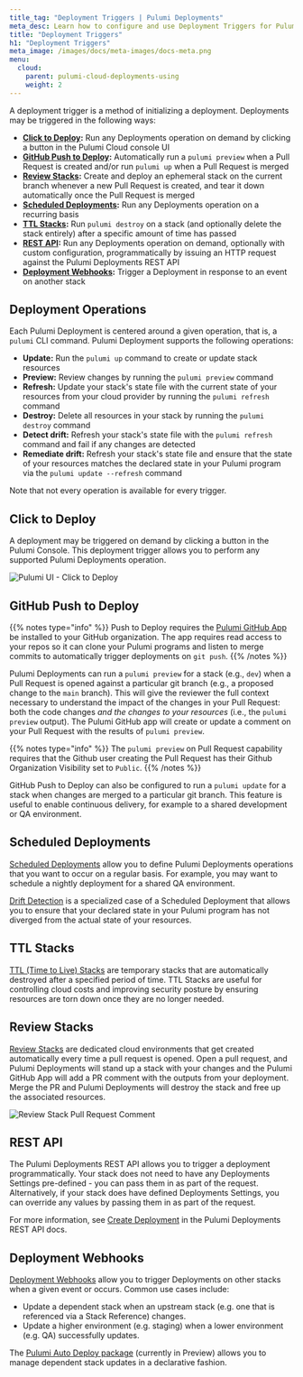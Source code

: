```yaml
---
title_tag: "Deployment Triggers | Pulumi Deployments"
meta_desc: Learn how to configure and use Deployment Triggers for Pulumi Deployments
title: "Deployment Triggers"
h1: "Deployment Triggers"
meta_image: /images/docs/meta-images/docs-meta.png
menu:
  cloud:
    parent: pulumi-cloud-deployments-using
    weight: 2
---
```


A deployment trigger is a method of initializing a deployment. Deployments may be triggered in the following ways:

- **[Click to Deploy](#click-to-deploy):** Run any Deployments operation on demand by clicking a button in the Pulumi Cloud console UI
- **[GitHub Push to Deploy](#github-push-to-deploy):** Automatically run a `pulumi preview` when a Pull Request is created and/or run `pulumi up` when a Pull Request is merged
- **[Review Stacks](#review-stacks):** Create and deploy an ephemeral stack on the current branch whenever a new Pull Request is created, and tear it down automatically once the Pull Request is merged
- **[Scheduled Deployments](#scheduled-deployments):** Run any Deployments operation on a recurring basis
- **[TTL Stacks](#ttl-stacks):** Run `pulumi destroy` on a stack (and optionally delete the stack entirely) after a specific amount of time has passed
- **[REST API](#rest-api):** Run any Deployments operation on demand, optionally with custom configuration, programmatically by issuing an HTTP request against the Pulumi Deployments REST API
- **[Deployment Webhooks](#deployment-webhooks):** Trigger a Deployment in response to an event on another stack

## Deployment Operations

Each Pulumi Deployment is centered around a given operation, that is, a `pulumi` CLI command. Pulumi Deployment supports the following operations:

- **Update:** Run the `pulumi up` command to create or update stack resources
- **Preview:** Review changes by running the `pulumi preview` command
- **Refresh:** Update your stack's state file with the current state of your resources from your cloud provider by running the `pulumi refresh` command
- **Destroy:** Delete all resources in your stack by running the `pulumi destroy` command
- **Detect drift:** Refresh your stack's state file with the `pulumi refresh` command and fail if any changes are detected
- **Remediate drift:** Refresh your stack's state file and ensure that the state of your resources matches the declared state in your Pulumi program via the `pulumi update --refresh` command

Note that not every operation is available for every trigger.

## Click to Deploy

A deployment may be triggered on demand by clicking a button in the Pulumi Console. This deployment trigger allows you to perform any supported Pulumi Deployments operation.

![Pulumi UI - Click to Deploy](../../ui-deploy-button.png)

## GitHub Push to Deploy

{{% notes type="info" %}}
Push to Deploy requires the [Pulumi GitHub App](/docs/iac/using-pulumi/continuous-delivery/github-app/#installation-and-configuration) be installed to your GitHub organization. The app requires read access to your repos so it can clone your Pulumi programs and listen to merge commits to automatically trigger deployments on `git push`.
{{% /notes %}}

Pulumi Deployments can run a `pulumi preview` for a stack (e.g., `dev`) when a Pull Request is opened against a particular git branch (e.g., a proposed change to the `main` branch). This will give the reviewer the full context necessary to understand the impact of the changes in your Pull Request: both the code changes _and the changes to your resources_ (i.e., the `pulumi preview` output). The Pulumi GitHub app will create or update a comment on your Pull Request with the results of `pulumi preview`.

{{% notes type="info" %}}
The `pulumi preview` on Pull Request capability requires that the Github user creating the Pull Request has their Github Organization Visibility set to `Public`.
{{% /notes %}}

GitHub Push to Deploy can also be configured to run a `pulumi update` for a stack when changes are merged to a particular git branch. This feature is useful to enable continuous delivery, for example to a shared development or QA environment.

## Scheduled Deployments

[Scheduled Deployments](/docs/pulumi-cloud/deployments/schedules) allow you to define Pulumi Deployments operations that you want to occur on a regular basis. For example, you may want to schedule a nightly deployment for a shared QA environment.

[Drift Detection](/docs/pulumi-cloud/deployments/drift) is a specialized case of a Scheduled Deployment that allows you to ensure that your declared state in your Pulumi program has not diverged from the actual state of your resources.

## TTL Stacks

[TTL (Time to Live) Stacks](/docs/pulumi-cloud/deployments/ttl) are temporary stacks that are automatically destroyed after a specified period of time. TTL Stacks are useful for controlling cloud costs and improving security posture by ensuring resources are torn down once they are no longer needed.

## Review Stacks

[Review Stacks](/docs/pulumi-cloud/deployments/review-stacks) are dedicated cloud environments that get created automatically every time a pull request is opened. Open a pull request, and Pulumi Deployments will stand up a stack with your changes and the Pulumi GitHub App will add a PR comment with the outputs from your deployment. Merge the PR and Pulumi Deployments will destroy the stack and free up the associated resources.

![Review Stack Pull Request Comment](../../comment.png)

## REST API

The Pulumi Deployments REST API allows you to trigger a deployment programmatically. Your stack does not need to have any Deployments Settings pre-defined - you can pass them in as part of the request. Alternatively, if your stack does have defined Deployments Settings, you can override any values by passing them in as part of the request.

For more information, see [Create Deployment](/docs/pulumi-cloud/reference/deployments/#create-deployment) in the Pulumi Deployments REST API docs.

## Deployment Webhooks

[Deployment Webhooks](/docs/pulumi-cloud/webhooks/#deployment-webhooks) allow you to trigger Deployments on other stacks when a given event or occurs. Common use cases include:

- Update a dependent stack when an upstream stack (e.g. one that is referenced via a Stack Reference) changes.
- Update a higher environment (e.g. staging) when a lower environment (e.g. QA) successfully updates.

The [Pulumi Auto Deploy package](/registry/packages/auto-deploy) (currently in Preview) allows you to manage dependent stack updates in a declarative fashion.

